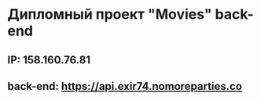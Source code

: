 # Дипломный проект "Movies" back-end
## IP: 158.160.76.81
## back-end: https://api.exir74.nomoreparties.co
